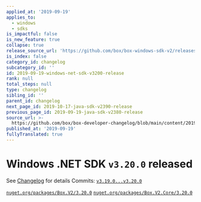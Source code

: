 ```yaml
---
applied_at: '2019-09-19'
applies_to:
  - windows
  - sdks
is_impactful: false
is_new_feature: true
collapse: true
release_source_url: 'https://github.com/box/box-windows-sdk-v2/releases/tag/v3.20.0'
is_index: false
category_id: changelog
subcategory_id: ''
id: 2019-09-19-windows-net-sdk-v3200-release
rank: null
total_steps: null
type: changelog
sibling_id: ''
parent_id: changelog
next_page_id: 2019-10-17-java-sdk-v2390-release
previous_page_id: 2019-09-19-java-sdk-v2380-release
source_url: >-
  https://github.com/box/box-developer-changelog/blob/main/content/2019/09-19-windows-net-sdk-v3200-release.md
published_at: '2019-09-19'
fullyTranslated: true
---
```

# Windows .NET SDK `v3.20.0` released

See [Changelog](https://github.com/box/box-windows-sdk-v2/blob/master/CHANGELOG.md#3200) for details
Commits: [`v3.19.0...v3.20.0`](https://github.com/box/box-windows-sdk-v2/compare/`v3.19.0...v3.20.0`)

[`nuget.org/packages/Box.V2/3.20.0`](https://www.nuget.org/packages/Box.V2/3.20.0)
[`nuget.org/packages/Box.V2.Core/3.20.0`](https://www.nuget.org/packages/Box.V2.Core/3.20.0)
